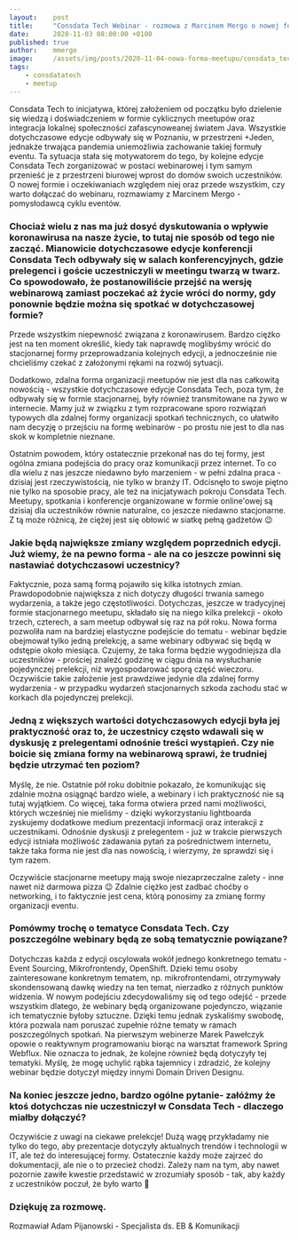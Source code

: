 ```yaml
---
layout:    post
title:     "Consdata Tech Webinar - rozmowa z Marcinem Mergo o nowej formie meetupu"
date:      2020-11-03 08:00:00 +0100
published: true
author:    mmergo
image:     /assets/img/posts/2020-11-04-nowa-forma-meetupu/consdata_tech_webinar.jpg
tags:
    - consdatatech
    - meetup
---
```


Consdata Tech to inicjatywa, której założeniem od początku było dzielenie się wiedzą i doświadczeniem w formie cyklicznych meetupów oraz integracja lokalnej społeczności zafascynoweanej światem Java. Wszystkie dotychczasowe edycje odbywały się w Poznaniu, w przestrzeni +Jeden, jednakże trwająca pandemia uniemożliwia zachowanie takiej formuły eventu. Ta sytuacja stała się motywatorem do tego, by kolejne edycje Consdata Tech zorganizować w postaci webinarowej i tym samym przenieść je z przestrzeni biurowej wprost do domów swoich uczestników. O nowej formie i oczekiwaniach względem niej oraz przede wszystkim, czy warto dołączać do webinaru, rozmawiamy z Marcinem Mergo - pomysłodawcą cyklu eventów. 

### Chociaż wielu z nas ma już dosyć dyskutowania o wpływie koronawirusa na nasze życie, to tutaj nie sposób od tego nie zacząć. Mianowicie dotychczasowe edycje konferencji Consdata Tech odbywały się w salach konferencyjnych, gdzie prelegenci i goście uczestniczyli w meetingu twarzą w twarz. Co spowodowało, że postanowiliście przejść na wersję webinarową zamiast poczekać aż życie wróci do normy, gdy ponownie będzie można się spotkać w dotychczasowej formie?

Przede wszystkim niepewność związana z koronawirusem. Bardzo ciężko jest na ten moment określić, kiedy tak naprawdę moglibyśmy wrócić do stacjonarnej formy przeprowadzania kolejnych edycji, a jednocześnie nie chcieliśmy czekać z założonymi rękami na rozwój sytuacji.

Dodatkowo, zdalna forma organizacji meetupów nie jest dla nas całkowitą nowością - wszystkie dotychczasowe edycje Consdata Tech, poza tym, że odbywały się w formie stacjonarnej, były również transmitowane na żywo w internecie. Mamy już w związku z tym rozpracowane  sporo rozwiązań typowych dla zdalnej formy organizacji spotkań technicznych, co ułatwiło nam decyzję o przejściu na formę webinarów - po prostu nie jest to dla nas skok w kompletnie nieznane.

Ostatnim powodem, który ostatecznie przekonał nas do tej formy, jest ogólna zmiana podejścia do pracy oraz komunikacji przez internet. To co dla wielu z nas jeszcze niedawno było marzeniem - w pełni zdalna praca - dzisiaj jest rzeczywistością, nie tylko w branży IT. Odcisnęło to swoje piętno nie tylko na sposobie pracy, ale też na inicjatywach pokroju Consdata Tech. Meetupy, spotkania i konferencje organizowane w formie online'owej są dzisiaj dla uczestników równie naturalne, co jeszcze niedawno stacjonarne. Z tą może różnicą, że ciężej jest się obłowić w siatkę pełną gadżetów 😉

### Jakie będą największe zmiany względem poprzednich edycji. Już wiemy, że na pewno forma - ale na co jeszcze powinni się nastawiać dotychczasowi uczestnicy?

Faktycznie, poza samą formą pojawiło się kilka istotnych zmian. Prawdopodobnie największa z nich dotyczy długości trwania samego wydarzenia, a także jego częstotliwości. Dotychczas, jeszcze w tradycyjnej formie stacjonarnego meetupu, składało się na niego kilka prelekcji - około trzech, czterech, a sam meetup odbywał się raz na pół roku. Nowa forma pozwoliła nam na bardziej elastyczne podejście do tematu - webinar będzie obejmował tylko jedną prelekcję, a same webinary odbywać się będą w odstępie około miesiąca. Czujemy, że taka forma będzie wygodniejsza dla uczestników - prościej znaleźć godzinę w ciągu dnia na wysłuchanie pojedynczej prelekcji, niż wygospodarować sporą część wieczoru. Oczywiście takie założenie jest prawdziwe jedynie dla zdalnej formy wydarzenia - w przypadku wydarzeń stacjonarnych szkoda zachodu stać w korkach dla pojedynczej prelekcji.

### Jedną z większych wartości dotychczasowych edycji była jej praktyczność oraz to, że uczestnicy często wdawali się w dyskusję z prelegentami odnośnie treści wystąpień. Czy nie boicie się zmiana formy na webinarową sprawi, że trudniej będzie utrzymać ten poziom?

Myślę, że nie. Ostatnie pół roku dobitnie pokazało, że komunikując się zdalnie można osiągnąć bardzo wiele, a webinary i ich praktyczność nie są tutaj wyjątkiem. Co więcej, taka forma otwiera przed nami możliwości, których wcześniej nie mieliśmy - dzięki wykorzystaniu lightboarda zyskujemy dodatkowe medium prezentacji informacji oraz interakcji z uczestnikami. Odnośnie dyskusji z prelegentem - już w trakcie pierwszych edycji istniała możliwość zadawania pytań za pośrednictwem internetu, także taka forma nie jest dla nas nowością, i wierzymy, że sprawdzi się i tym razem.

Oczywiście stacjonarne meetupy mają swoje niezaprzeczalne zalety - inne nawet niż darmowa pizza 😉 Zdalnie ciężko jest zadbać choćby o networking, i to faktycznie jest cena, którą ponosimy za zmianę formy organizacji eventu.

### Pomówmy trochę o tematyce Consdata Tech. Czy poszczególne webinary będą ze sobą tematycznie powiązane?

Dotychczas każda z edycji oscylowała wokół jednego konkretnego tematu - Event Sourcing, Mikrofrontendy, OpenShift. Dzieki temu osoby zainteresowane konkretnym tematem, np. mikrofrontendami, otrzymywały skondensowaną dawkę wiedzy na ten temat, nierzadko z różnych punktów widzenia. W nowym podejściu zdecydowaliśmy się od tego odejść - przede wszystkim dlatego, że webinary będą organizowane pojedynczo, wiązanie ich tematycznie byłoby sztuczne. Dzięki temu jednak zyskaliśmy swobodę, która pozwala nam poruszać zupełnie różne tematy w ramach poszczególnych spotkań. Na pierwszym webinerze Marek Pawełczyk opowie o reaktywnym programowaniu biorąc na warsztat framework Spring Webflux. Nie oznacza to jednak, że kolejne również będą dotyczyły tej tematyki. Myślę, że mogę uchylić rąbka tajemnicy i zdradzić, że kolejny webinar będzie dotyczył między innymi Domain Driven Designu.

### Na koniec jeszcze jedno, bardzo ogólne pytanie- załóżmy że ktoś dotychczas nie uczestniczył w Consdata Tech - dlaczego miałby dołączyć?

Oczywiście z uwagi na ciekawe prelekcje! Dużą wagę przykładamy nie tylko do tego, aby prezentacje dotyczyły aktualnych trendów i technologii w IT, ale też do interesującej formy. Ostatecznie każdy może zajrzeć do dokumentacji, ale nie o to przecież chodzi. Zależy nam na tym, aby nawet pozornie zawiłe kwestie przedstawić w zrozumiały sposób - tak, aby każdy z uczestników poczuł, że było warto 🙂

### Dziękuję za rozmowę.

Rozmawiał Adam Pijanowski - Specjalista ds. EB & Komunikacji

